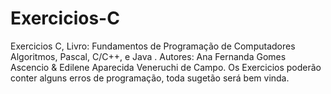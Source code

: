 # Exercicios-C
Exercicios C, Livro: Fundamentos de Programação de Computadores Algoritmos, Pascal, C/C++, e Java .
Autores: Ana Fernanda Gomes Ascencio &  Edilene Aparecida Veneruchi de Campo.
Os Exercicios poderão conter alguns erros de programação, toda sugetão será bem vinda. 


